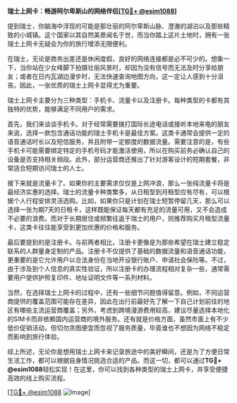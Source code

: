 **瑞士上网卡：畅游阿尔卑斯山的网络伴侣[[TG💪+ @esim1088](https://t.me/s/esim1088)]**

提到瑞士，你脑海中浮现的可能是那壮丽的阿尔卑斯山脉、澄澈的湖泊以及那些精致的小城镇。这个国家以其自然美景闻名于世，而当你踏上这片土地时，拥有一张瑞士上网卡无疑会为你的旅行增添无限便利。

在瑞士，无论是商务出差还是休闲度假，良好的网络连接都是必不可少的。想象一下，当你站在少女峰脚下拍摄壮丽风景时，却因为没有信号而无法及时分享给朋友；或者在日内瓦湖边漫步时，无法快速查询地图方向，这一定让人感到十分沮丧。因此，一张优质的瑞士上网卡显得尤为重要。

瑞士上网卡主要分为三种类型：手机卡、流量卡以及注册卡。每种类型的卡都有其独特的优势，能够满足不同用户的需求。

首先，我们来谈谈手机卡。对于经常需要拨打国际长途电话或接听本地来电的朋友来说，选择一款包含通话功能的瑞士手机卡是最佳方案。这类卡通常会提供一定的语音通话时长以及短信服务，并且附带一定额度的数据流量。需要注意的是，有些手机卡可能需要绑定特定的手机号码才能激活使用，所以在购买前务必确认自己的设备是否支持相关频段。此外，部分运营商还推出了针对游客设计的短期套餐，非常适合短期访问瑞士的人士。

接下来就是流量卡了。如果你的主要需求仅仅是上网冲浪，那么一张纯流量卡将是最经济实惠的选择。瑞士的流量卡种类繁多，从日租型到月租型应有尽有，可以根据个人行程安排灵活选购。比如，如果你只是计划在瑞士短暂停留几天，那么可以选择一张为期7天的日租卡，这样既能保证每天都有充足的流量可用，又不会造成不必要的浪费。而对于长期居住或频繁往返于瑞士的用户，则推荐购买月租型流量卡，这类卡往往能享受到更加优惠的价格和服务。

最后要提到的是注册卡。与前两者相比，注册卡更像是为那些希望在瑞士建立稳定联系的人群量身定制的产品。注册卡不仅提供了基础的数据流量和语音通话功能，更重要的是它允许用户以合法身份在当地开设银行账户、申请社会保险等。不过，由于涉及到个人信息的真实性验证，所以注册卡的办理流程相对复杂一些，通常需要用户提供护照复印件、地址证明文件等一系列材料。

当然，在选择瑞士上网卡的过程中，还有一些细节问题值得留意。例如，不同运营商提供的覆盖范围可能存在差异，因此在出行前最好先了解一下自己计划前往的地区有哪些主流运营商覆盖；另外，考虑到跨境漫游费用较高，建议尽量选择本地化的SIM卡而非依赖国内运营商的境外服务。还有就是价格方面，虽然市面上有不少低价促销活动，但切勿贪图便宜而忽视了服务质量，毕竟谁也不想因为网络不稳定而影响到旅行体验。

综上所述，无论你是想用瑞士上网卡来记录旅途中的美好瞬间，还是为了方便日常生活工作，都可以根据自身情况挑选合适的产品。而这一切，都可以通过**TG💪+ @esim1088**轻松实现！在这里，你可以找到各种类型的瑞士上网卡，并享受便捷高效的线上购买流程。

[[TG💪+ @esim1088](https://t.me/s/esim1088) ![Image](https://i.postimg.cc/4NQfJmqS/Snipaste-2025-05-13-00-14-12.png)]